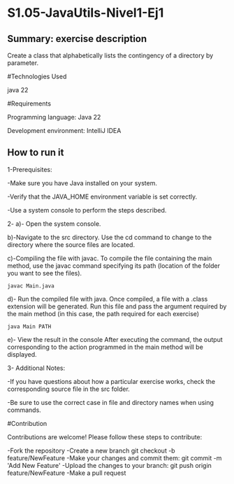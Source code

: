 # S1.05-JavaUtils-Nivel1-Ej1

## Summary: exercise description

Create a class that alphabetically lists the contingency of a directory by parameter.

#Technologies Used

java 22

#Requirements

Programming language: Java 22

Development environment: IntelliJ IDEA

## How to run it

1-Prerequisites:

-Make sure you have Java installed on your system.

-Verify that the JAVA_HOME environment variable is set correctly.

-Use a system console to perform the steps described.

2- a)- Open the system console. 

   b)-Navigate to the src directory. Use the cd command to change to the directory where the source files are located.

   c)-Compiling the file with javac. To compile the file containing the main method, use the javac command specifying its path (location of the folder you want to see the files).
   
    javac Main.java

   d)- Run the compiled file with java.
   Once compiled, a file with a .class extension will be generated. Run this file and pass the argument required by the main method (in this case, the path required for each exercise)

    java Main PATH

   e)- View the result in the console
   After executing the command, the output corresponding to the action programmed in the main method will be displayed.

3- Additional Notes:

-If you have questions about how a particular exercise works, check the corresponding source file in the src folder.

-Be sure to use the correct case in file and directory names when using commands.


#Contribution

Contributions are welcome! Please follow these steps to contribute:

-Fork the repository
-Create a new branch git checkout
-b feature/NewFeature
-Make your changes and commit them: git commit
-m 'Add New Feature'
-Upload the changes to your branch: git push origin feature/NewFeature
-Make a pull request

